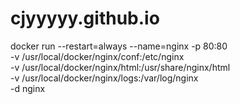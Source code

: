 # cjyyyyy.github.io


docker run --restart=always --name=nginx -p 80:80 \
 -v /usr/local/docker/nginx/conf:/etc/nginx \
 -v /usr/local/docker/nginx/html:/usr/share/nginx/html \
 -v /usr/local/docker/nginx/logs:/var/log/nginx \
 -d nginx